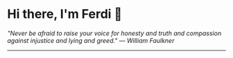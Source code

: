 <h1>Hi there, I'm Ferdi 👋</h1>

<p><em>
  "Never be afraid to raise your voice for honesty and truth and compassion against injustice and lying and greed." — William Faulkner
</em></p>

---
